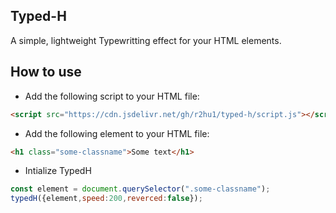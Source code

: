 ## Typed-H

A simple, lightweight Typewritting effect for your HTML elements.

## How to use

- Add the following script to your HTML file:
```html
<script src="https://cdn.jsdelivr.net/gh/r2hu1/typed-h/script.js"></script>
```

- Add the following element to your HTML file:
```html
<h1 class="some-classname">Some text</h1>
```

- Intialize TypedH
```js
const element = document.querySelector(".some-classname");
typedH({element,speed:200,reverced:false});
```

